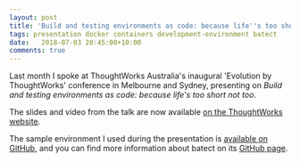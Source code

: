 ```yaml
---
layout: post
title: 'Build and testing environments as code: because life''s too short not to'
tags: presentation docker containers development-environment batect
date:   2018-07-03 20:45:00+10:00
comments: true
---
```


Last month I spoke at ThoughtWorks Australia's inaugural 'Evolution by ThoughtWorks' conference in Melbourne and Sydney,
presenting on _Build and testing environments as code: because life's too short not too_.

The slides and video from the talk are now available 
[on the ThoughtWorks website](https://www.thoughtworks.com/evolution-by-thoughtworks/content#Presentations).

The sample environment I used during the presentation is [available on GitHub](https://github.com/charleskorn/batect-sample-java),
and you can find more information about batect on its [GitHub page](https://github.com/charleskorn/batect).

